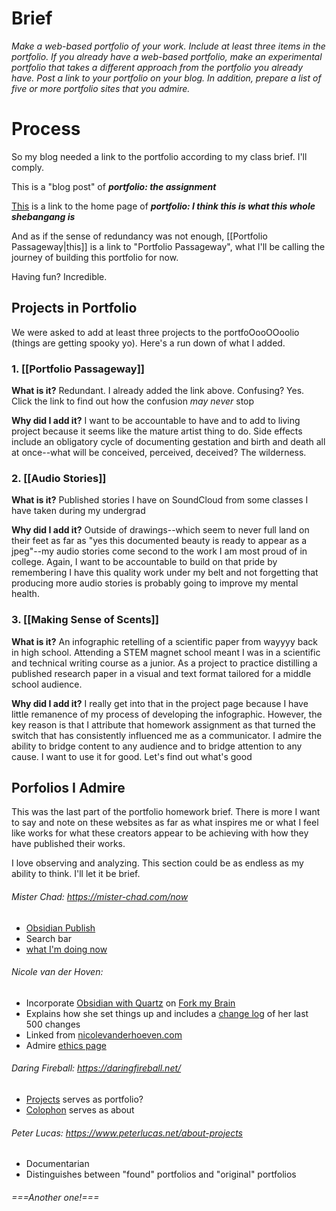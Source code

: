 # Brief


*Make a web-based portfolio of your work. Include at least three items in the portfolio. If you already have a web-based portfolio, make an experimental portfolio that takes a different approach from the portfolio you already have. Post a link to your portfolio on your blog. In addition, prepare a list of five or more portfolio sites that you admire.*


# Process

So my blog needed a link to the portfolio according to my class brief. I'll comply.

This is a "blog post" of ***portfolio: the assignment***

[This](index) is a link to the home page of ***portfolio: I think this is what this whole shebangang is***

And as if the sense of redundancy was not enough, [[Portfolio Passageway|this]] is a link to "Portfolio Passageway", what I'll be calling the journey of building this portfolio for now.

Having fun? Incredible.

## Projects in Portfolio

We were asked to add at least three projects to the portfoOooOOoolio (things are getting spooky yo). Here's a run down of what I added.

### 1. [[Portfolio Passageway]]

**What is it?** Redundant. I already added the link above. Confusing? Yes. Click the link to find out how the confusion *may never* stop

**Why did I add it?** I want to be accountable to have and to add to living project because it seems like the mature artist thing to do. Side effects include an obligatory cycle of documenting gestation and birth and death all at once--what will be conceived, perceived, deceived? The wilderness.

### 2. [[Audio Stories]]

**What is it?** Published stories I have on SoundCloud from some classes I have taken during my undergrad

**Why did I add it?** Outside of drawings--which seem to never full land on their feet as far as "yes this documented beauty is ready to appear as a jpeg"--my audio stories come second to the work I am most proud of in college. Again, I want to be accountable to build on that pride by remembering I have this quality work under my belt and not forgetting that producing more audio stories is probably going to improve my mental health.

### 3. [[Making Sense of Scents]]

**What is it?** An infographic retelling of a scientific paper from wayyyy back in high school. Attending a STEM magnet school meant I was in a scientific and technical writing course as a junior. As a project to practice distilling a published research paper in a visual and text format tailored for a middle school audience. 

**Why did I add it?** I really get into that in the project page because I have little remanence of my process of developing the infographic. However, the key reason is that I attribute that homework assignment as that turned the switch that has consistently influenced me as a communicator. I admire the ability to bridge content to any audience and to bridge attention to any cause. I want to use it for good. Let's find out what's good

## Porfolios I Admire

This was the last part of the portfolio homework brief. There is more I want to say and note on these websites as far as what inspires me or what I feel like works for what these creators appear to be achieving with how they have published their works. 

I love observing and analyzing. This section could be as endless as my ability to think. I'll let it be brief.
###### Mister Chad: https://mister-chad.com/now
* [Obsidian Publish](https://obsidian.md/publish)
* Search bar
* [what I'm doing now](https://mister-chad.com/now)

###### Nicole van der Hoven:
* Incorporate [Obsidian with Quartz]() on [Fork my Brain](https://notes.nicolevanderhoeven.com/Fork+My+Brain)
* Explains how she set things up and includes a [change log](https://notes.nicolevanderhoeven.com/Changelog) of her last 500 changes
* Linked from [nicolevanderhoeven.com](https://nicolevanderhoeven.com/)
* Admire [ethics page](https://nicolevanderhoeven.com/ethics/)

###### Daring Fireball: https://daringfireball.net/ 
* [Projects](https://daringfireball.net/projects/) serves as portfolio?
* [Colophon](https://daringfireball.net/colophon/) serves as about

###### Peter Lucas: https://www.peterlucas.net/about-projects 
* Documentarian 
* Distinguishes between "found" portfolios and "original" portfolios

###### ===Another one!===
